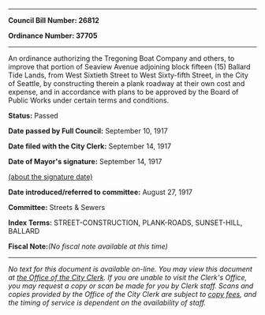 

********

**Council Bill Number: 26812**
   
**Ordinance Number: 37705**
********

 An ordinance authorizing the Tregoning Boat Company and others, to improve that portion of Seaview Avenue adjoining block fifteen (15) Ballard Tide Lands, from West Sixtieth Street to West Sixty-fifth Street, in the City of Seattle, by constructing therein a plank roadway at their own cost and expense, and in accordance with plans to be approved by the Board of Public Works under certain terms and conditions.

**Status:** Passed
   
**Date passed by Full Council:** September 10, 1917
   
**Date filed with the City Clerk:** September 14, 1917
   
**Date of Mayor's signature:** September 14, 1917
   
[(about the signature date)](/~public/approvaldate.htm)
   
   
   
**Date introduced/referred to committee:** August 27, 1917
   
**Committee:** Streets & Sewers
   
   
**Index Terms:** STREET-CONSTRUCTION, PLANK-ROADS, SUNSET-HILL, BALLARD

**Fiscal Note:**_(No fiscal note available at this time)_
********

_No text for this document is available on-line. You may view this document at [the Office of the City Clerk](http://www.seattle.gov/leg/clerk/contactUs.htm). If you are unable to visit the Clerk's Office, you may request a copy or scan be made for you by Clerk staff. Scans and copies provided by the Office of the City Clerk are subject to [copy fees](http://clerk.seattle.gov/~public/clerkfees.htm), and the timing of service is dependent on the availability of staff._

